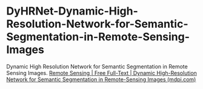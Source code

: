 # DyHRNet-Dynamic-High-Resolution-Network-for-Semantic-Segmentation-in-Remote-Sensing-Images
Dynamic High Resolution Network for Semantic Segmentation in Remote Sensing Images. 
[Remote Sensing | Free Full-Text | Dynamic High-Resolution Network for Semantic Segmentation in Remote-Sensing Images (mdpi.com)](https://www.mdpi.com/2072-4292/15/9/2293)
